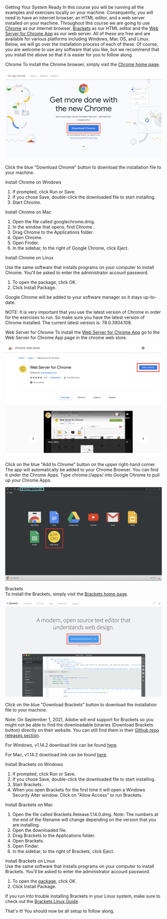 Getting Your System Ready
In this course you will be running all the examples and exercises locally on your machine. Consequently, you will need to have an internet browser, an HTML editor, and a web server installed on your machine. Throughout this course we are going to use [Chrome](https://www.google.com/chrome/) as our internet browser,  [Brackets](http://brackets.io/) as our HTML editor and the [Web Server for Chrome App](http://brackets.io/) as our web server. All of these are free and are available for various platforms including Windows, Mac OS, and Linux. Below, we will go over the installation process of each of these. Of course, you are welcome to use any software that you like, but we recommend that you install the above so that it is easier for you to follow along. 

Chrome
To install the Chrome browser, simply visit the [Chrome home page](https://www.google.com/chrome/). 

<img src="./images/Getting Your System Ready-1.png">

Click the blue "Download Chrome" button to download the installation file to your machine.

Install Chrome on Windows<br>
1. If prompted, click Run or Save.
2. If you chose Save, double-click the downloaded file to start installing.
3. Start Chrome.

Install Chrome on Mac<br>
1. Open the file called googlechrome.dmg.
2. In the window that opens, find Chrome .
3. Drag Chrome to the Applications folder.
4. Open Chrome.
5. Open Finder.
6. In the sidebar, to the right of Google Chrome, click Eject.

Install Chrome on Linux

Use the same software that installs programs on your computer to install Chrome. You'll be asked to enter the administrator account password.<br>
1. To open the package, click OK.
2. Click Install Package.

Google Chrome will be added to your software manager so it stays up-to-date.

NOTE: It is very important that you use the latest version of Chrome in order for the exercises to run. So make sure you have the latest version of Chrome installed. The current latest version is: 78.0.3904.108. 


Web Server for Chrome
To install the [Web Server for Chrome App](https://chrome.google.com/webstore/detail/web-server-for-chrome/ofhbbkphhbklhfoeikjpcbhemlocgigb?hl=en) go to the Web Server for Chrome App page in the chrome web store. 

<img src="./images/Getting Your System Ready-2.png">

Click on the blue "Add to Chrome" button on the upper right-hand corner. The app will automatically be added to your Chrome Browser. You can find it under the Chrome Apps. Type chrome://apps/ into Google Chrome to pull up your Chrome Apps.

<img src="./images/Getting Your System Ready-3.png">

Brackets<br>
To install the Brackets, simply visit the [Brackets home page](http://brackets.io/). 

<img src="./images/Getting Your System Ready-4.png">

Click on the blue "Download Brackets" button to download the installation file to your machine.

Note: On September 1, 2021, Adobe will end support for Brackets so you might not be able to find the downloadable binaries (Download Brackets button) directly on their website. You can still find them in their [Github repo releases section](https://github.com/adobe/brackets/releases). 

For Windows, v1.14.2 download link can be found [here](https://github.com/adobe/brackets/releases/download/release-1.14.2/Brackets.Release.1.14.2.msi).

For Mac, v1.14.2 download link can be found [here](https://github.com/adobe/brackets/releases/download/release-1.14.2/Brackets.Release.1.14.2.dmg).

Install Brackets on Windows<br> 
1. If prompted, click Run or Save.
2. If you chose Save, double-click the downloaded file to start installing.
3. Start Brackets.
4. When you open Brackets for the first time it will open a Windows Security Alter window. Click on "Allow Access" to run Brackets.

Install Brackets on Mac<br>
1. Open the file called Brackets.Release.1.14.0.dmg. Note: The numbers at the end of the filename will change depending on the version that you are installing.
2. Open the downloaded file.
3. Drag Brackets to the Applications folder.
4. Open Brackets.
5. Open Finder.
6. In the sidebar, to the right of Brackets, click Eject.

Install Brackets on Linux<br>
Use the same software that installs programs on your computer to install Brackets. You'll be asked to enter the administrator account password.
1. To open the [package](https://github.com/adobe/brackets/archive/refs/tags/release-1.14.2.tar.gz), click OK.
2. Click Install Package.

If you run into trouble installing Brackets in your Linux system, make sure to check out the [Brackets Linux Guide](https://github.com/adobe/brackets/wiki/Brackets-Linux-Guide). 

That's it! You should now be all setup to follow along. 